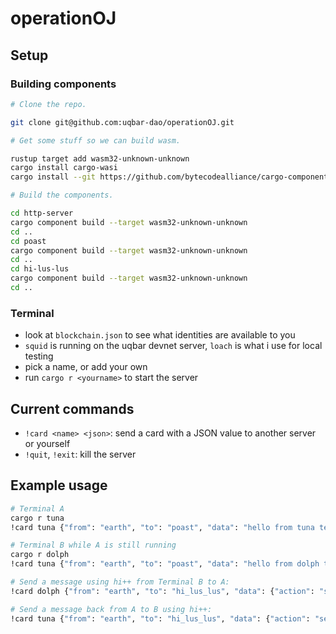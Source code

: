 # operationOJ

## Setup

### Building components

```bash
# Clone the repo.

git clone git@github.com:uqbar-dao/operationOJ.git

# Get some stuff so we can build wasm.

rustup target add wasm32-unknown-unknown
cargo install cargo-wasi
cargo install --git https://github.com/bytecodealliance/cargo-component --locked

# Build the components.

cd http-server
cargo component build --target wasm32-unknown-unknown
cd ..
cd poast
cargo component build --target wasm32-unknown-unknown
cd ..
cd hi-lus-lus
cargo component build --target wasm32-unknown-unknown
cd ..
```

### Terminal

- look at `blockchain.json` to see what identities are available to you
- `squid` is running on the uqbar devnet server, `loach` is what i use for local testing
- pick a name, or add your own
- run `cargo r <yourname>` to start the server

## Current commands

- `!card <name> <json>`: send a card with a JSON value to another server or yourself
- `!quit`, `!exit`: kill the server

## Example usage
```bash
# Terminal A
cargo r tuna
!card tuna {"from": "earth", "to": "poast", "data": "hello from tuna terminal"}

# Terminal B while A is still running
cargo r dolph
!card tuna {"from": "earth", "to": "poast", "data": "hello from dolph terminal"}

# Send a message using hi++ from Terminal B to A:
!card dolph {"from": "earth", "to": "hi_lus_lus", "data": {"action": "send", "target": "tuna", "contents": "hello from dolph"}}

# Send a message back from A to B using hi++:
!card tuna {"from": "earth", "to": "hi_lus_lus", "data": {"action": "send", "target": "dolph", "contents": "hello from tuna"}}
```
